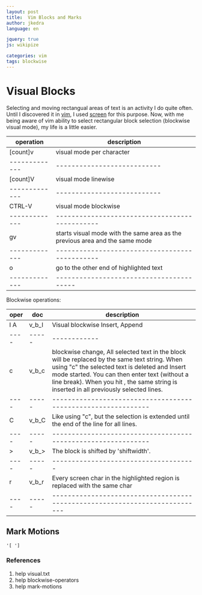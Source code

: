 ```yaml
---
layout: post
title:  Vim Blocks and Marks
author: jkedra
language: en

jquery: true
js: wikipize

categories: vim
tags: blockwise
---
```


# Visual Blocks

Selecting and moving rectangual areas of text is an activity
I do quite often. Until I discovered it in [vim], I used
[screen] for this purpose. Now, with me being aware
of vim ability to select rectangular block selection
(blockwise visual mode), my life is a little easier.

 operation   | description               
-------------|---------------------------
  [count]v   | visual mode per character 
-------------|---------------------------
  [count]V   | visual mode linewise      
-------------|---------------------------
  CTRL-V     |  visual mode blockwise    
-------------|----------------------------------------------
  gv         | starts visual mode with the same area as the  previous area and the same mode
-------------|----------------------------------------------
  o          | go to the other end of highlighted text
-------------|----------------------------------------

Blockwise operations:

oper| doc | description
----|-----|------------
I A |v_b_I|Visual blockwise Insert, Append
----|-----|------------
c   |v_b_c| blockwise change, All selected text in the block will be replaced by the same text string.  When using "c" the selected text is deleted and Insert mode started.  You can then enter text (without a line break).  When you hit <Esc>, the same string is inserted in all previously selected lines.
----|-----|-------------------------------------------------------------
C   |v_b_C| Like using "c", but the selection is extended until the end of the line for all lines.
----|-----|-------------------------------------------------------------
>   |v_b_>| The block is shifted by 'shiftwidth'.
----|-----|-------------------------------------
r   |v_b_r| Every screen char in the highlighted region is replaced with the same char
----|-----|---------------------------------------------------------------------------

## Mark Motions

    '[ ']

### References
1. help visual.txt
2. help blockwise-operators
3. help mark-motions

[vim]:		we:Vim_(text_editor)
[screen]:	we:GNU_Screen 

